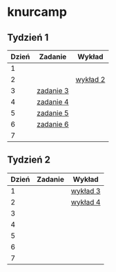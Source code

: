 # knurcamp

## Tydzień 1

|Dzień|Zadanie|Wykład|
|---|---|---|
|1|   |   |
|2|   |[wykład 2](/wyklady/wyklad2.js)|
|3|[zadanie 3](/zadania-tydzien1/ZADANIE-T1-D3.js)|   |
|4|[zadanie 4](/zadania-tydzien1/ZADANIE-T1-D4.js)|   |
|5|[zadanie 5](/zadania-tydzien1/ZADANIE-T1-D5.js)|   |
|6|[zadanie 6](/zadania-tydzien1/ZADANIE-T1-D6.js)|   |
|7|   |   |

## Tydzień 2

|Dzień|Zadanie|Wykład|
|---|---|---|
|1|   |[wykład 3](/wyklady/wyklad3.md)|
|2|   |[wykład 4](/wyklady/knurcamp/index.html)|
|3|   |   |
|4|   |   |
|5|   |   |
|6|   |   |
|7|   |   |
